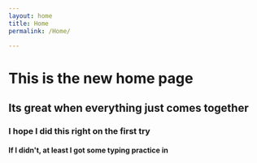 ```yaml
---
layout: home
title: Home
permalink: /Home/

---
```


# This is the new home page

## Its great when everything just comes together

### I hope I did this right on the first try

#### If I didn't, at least I got some typing practice in